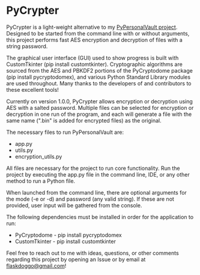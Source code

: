 # PyCrypter
PyCrypter is a light-weight alternative to my <a href="https://github.com/AaronTook/PyPersonalVault/">PyPersonalVault project</a>. Designed to be started from the command line with or without arguments, this project performs fast AES encryption and decryption of files with a string password. 

The graphical user interface (GUI) used to show progress is built with CustomTkinter (pip install customtkinter). Cryptographic algorithms are sourced from the AES and PBKDF2 portions of the PyCryptodome package (pip install pycryptodomex), and various Python Standard Library modules are used throughout. Many thanks to the developers of and contributors to these excellent tools!

Currently on version 1.0.0, PyCrypter allows encryption or decryption using AES with a salted password. Multiple files can be selected for encryption or decryption in one run of the program, and each will generate a file with the same name (".bin" is added for encrypted files) as the original.

The necessary files to run PyPersonalVault are:
<ul> 
  <li>app.py </li>
  <li>utils.py</li>
  <li>encryption_utils.py</li>
</ul>

All files are necessary for the project to run core functionality. Run the project by executing the app.py file in the command line, IDE, or any other method to run a Python file.

When launched from the command line, there are optional arguments for the mode (-e or -d) and password (any valid string). If these are not provided, user input will be gathered from the console.

The following dependencies must be installed in order for the application to run:
<ul>
  <li><a href="https://pycryptodome.readthedocs.io/en/latest/src/installation.html" style="text-decoration:none"> PyCryptodome </a> - pip install pycryptodomex</li>
  <li><a href="https://customtkinter.tomschimansky.com/documentation/" style="text-decoration:none"> CustomTkinter </a> - pip install customtkinter</li>
</ul>

Feel free to reach out to me with ideas, questions, or other comments regarding this project by opening an Issue or by email at <a href="mailto:flaskdoggo@gmail.com" style="text-decoration:none">flaskdoggo@gmail.com</a>!
